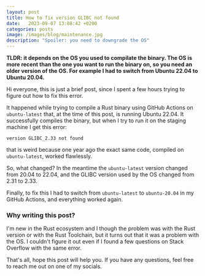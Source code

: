 ```yaml
---
layout: post
title: How to fix version GLIBC not found
date:   2023-09-07 13:08:42 +0200
categories: posts
image: /images/blog/maintenance.jpg
description: "Spoiler: you need to downgrade the OS"
---
```


**TLDR: it depends on the OS you used to compilate the binary. The OS is more recent than the one you want to run the binary on, so you need an older version of the OS. For example I had to switch from Ubuntu 22.04 to Ubuntu 20.04.**

Hi everyone, this is just a brief post, since I spent a few hours trying to figure out how to fix this error.

It happened while trying to compile a Rust binary using GitHub Actions on `ubuntu-latest` that, at the time of this post, is running Ubuntu 22.04.
It successfully compiles the binary, but when I try to run it on the staging machine I get this error:

```
version GLIBC_2.33 not found
```

that is weird because one year ago the exact same code, compiled on `ubuntu-latest`, worked flawlessly.


So, what changed? In the meantime the `ubuntu-latest` version changed from 20.04 to 22.04, and the GLIBC version used by the OS changed from 2.31 to 2.33.

Finally, to fix this I had to switch from `ubuntu-latest` to `ubuntu-20.04` in my GitHub Actions, and everything worked again.

### Why writing this post?

I'm new in the Rust ecosystem and I though the problem was with the Rust version or with the Rust Toolchain, but it turns out that it was a problem with the OS. I couldn't figure it out even if I found a few questions on Stack Overflow with the same error.

That's all, hope this post will help you. If you have any questions, feel free to reach me out on one of my socials.
